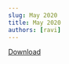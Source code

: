 ```yaml
---
slug: May 2020
title: May 2020
authors: [ravi]
---
```


<object data="/published/05-01-2020.pdf" type="application/pdf" title="SamplePdf" width="200%" height="900">
</object>

[Download](/published/05-01-2020.pdf)